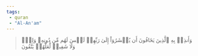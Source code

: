 ```yaml
---
tags: 
 - quran 
 - "Al-An'am"
---
```


> وَأَنذِرۡ بِهِ ٱلَّذِينَ يَخَافُونَ أَن يُحۡشَرُوٓاْ إِلَىٰ رَبِّهِمۡ لَيۡسَ لَهُم مِّن دُونِهِۦ وَلِيّٞ وَلَا شَفِيعٞ لَّعَلَّهُمۡ يَتَّقُونَ
